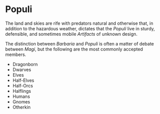 # Populi

The land and skies are rife with predators natural and otherwise that, in addition to the hazardous weather, dictates that the *Populi* live in sturdy, defensible, and sometimes mobile *Artifacts* of unknown design.

The distinction between *Barbaria* and *Populi* is often a matter of debate between *Magi*, but the following are the most commonly accepted members.

- Dragonborn
- Dwarves
- Elves
- Half-Elves
- Half-Orcs
- Halflings
- Humans
- Gnomes
- Otherkin